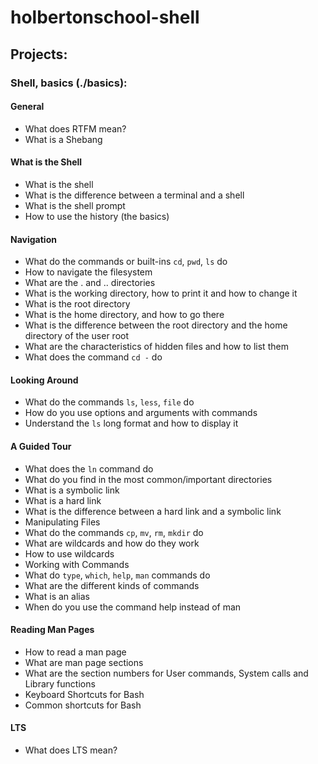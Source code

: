# holbertonschool-shell

## Projects:

### Shell, basics (./basics):
#### General
* What does RTFM mean?
* What is a Shebang
#### What is the Shell
* What is the shell
* What is the difference between a terminal and a shell
* What is the shell prompt
* How to use the history (the basics)
#### Navigation
* What do the commands or built-ins `cd`, `pwd`, `ls` do
* How to navigate the filesystem
* What are the . and .. directories
* What is the working directory, how to print it and how to change it
* What is the root directory
* What is the home directory, and how to go there
* What is the difference between the root directory and the home directory of the user root
* What are the characteristics of hidden files and how to list them
* What does the command `cd -` do
#### Looking Around
* What do the commands `ls`, `less`, `file` do
* How do you use options and arguments with commands
* Understand the `ls` long format and how to display it
#### A Guided Tour
* What does the `ln` command do
* What do you find in the most common/important directories
* What is a symbolic link
* What is a hard link
* What is the difference between a hard link and a symbolic link
* Manipulating Files
* What do the commands `cp`, `mv`, `rm`, `mkdir` do
* What are wildcards and how do they work
* How to use wildcards
* Working with Commands
* What do `type`, `which`, `help`, `man` commands do
* What are the different kinds of commands
* What is an alias
* When do you use the command help instead of man
#### Reading Man Pages
* How to read a man page
* What are man page sections
* What are the section numbers for User commands, System calls and Library functions
* Keyboard Shortcuts for Bash
* Common shortcuts for Bash
#### LTS
* What does LTS mean?
